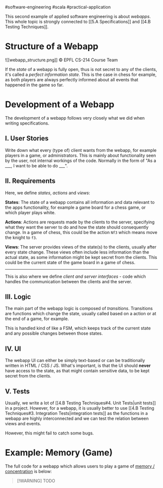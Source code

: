 #software-engineering #scala #practical-application 

This second example of applied software engineering is about *webapps*.
This whole topic is strongly connected to [[5.A Specifications]] and [[4.B Testing Techniques]].

# Structure of a Webapp
![[webapp_structure.png]]
&copy; EPFL CS-214 Course Team

If the *state* of a webapp is fully open, thus is not secret to any of the clients, it's called a *perfect information state*.
This is the case in chess for example, as both players are always perfectly informed about all events that happened in the game so far.


# Development of a Webapp
The development of a webapp follows very closely what we did when writing specifications.

## I. User Stories
Write down what every (type of) client wants from the webapp, for example players in a game, or administrators.
This is mainly about functionality seen by the user, not internal workings of the code.
Normally in the form of "As a \_\_\_, I want to be able to do \_\_\_".

## II. Requirements
Here, we define *states*, *actions* and *views*:

**States**:
The state of a webapp contains all information and data relevant to the apps functionality, for example a game board for a chess game, or which player plays white.

**Actions**:
Actions are requests made by the clients to the server, specifying what they want the server to do and how the state should consequently change.
In a game of chess, this could be the action `Nf3` which means move the knight to `f3`.

**Views**:
The server provides views of the state(s) to the clients, usually after every state change.
These views often include less information than the actual state, as some information might be kept secret from the clients.
This could be the current state of the game board in a game of chess.

---

This is also where we define *client and server interfaces* - code which handles the communication between the clients and the server.

## III. Logic
The main part of the webapp logic is composed of *transitions*.
Transitions are functions which change the state, usually called based on a action or at the end of a game, for example.

This is handled kind of like a FSM, which keeps track of the current state and any possible changes between those states.

## IV. UI
The webapp UI can either be simply text-based or can be traditionally written in HTML / CSS / JS.
What's important, is that the UI should **never** have access to the state, as that might contain sensitive data, to be kept secret from the clients.

## V. Tests
Usually, we write a lot of [[4.B Testing Techniques#4. Unit Tests|unit tests]] in a project. However, for a webapp, it is usually better to use [[4.B Testing Techniques#3. Integration Tests|integration tests]] as the functions in a webapp are highly interconnected and we can test the relation between views and events.

However, this might fail to catch some bugs.
<br>

# Example: Memory (Game)
The full code for a webapp which allows users to play a game of [memory / concentration](https://en.wikipedia.org/wiki/Concentration_(card_game)) is below:

> [!WARNING] TODO